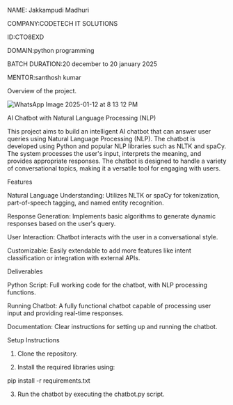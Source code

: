 NAME: Jakkampudi Madhuri

COMPANY:CODETECH IT SOLUTIONS

ID:CTO8EXD

DOMAIN:python programming

BATCH DURATION:20 december to 20 january 2025

MENTOR:santhosh kumar

Overview of the project. 





![WhatsApp Image 2025-01-12 at 8 13 12 PM](https://github.com/user-attachments/assets/7700fb7b-eddd-4b66-850a-ab4cc377d004)






AI Chatbot with Natural Language Processing (NLP)



This project aims to build an intelligent AI chatbot that can answer user queries using Natural Language Processing (NLP). The chatbot is developed using Python and popular NLP libraries such as NLTK and spaCy. The system processes the user's input, interprets the meaning, and provides appropriate responses. The chatbot is designed to handle a variety of conversational topics, making it a versatile tool for engaging with users.

Features

Natural Language Understanding: Utilizes NLTK or spaCy for tokenization, part-of-speech tagging, and named entity recognition.

Response Generation: Implements basic algorithms to generate dynamic responses based on the user's query.

User Interaction: Chatbot interacts with the user in a conversational style.

Customizable: Easily extendable to add more features like intent classification or integration with external APIs.


Deliverables

Python Script: Full working code for the chatbot, with NLP processing functions.

Running Chatbot: A fully functional chatbot capable of processing user input and providing real-time responses.

Documentation: Clear instructions for setting up and running the chatbot.


Setup Instructions

1. Clone the repository.


2. Install the required libraries using:

pip install -r requirements.txt


3. Run the chatbot by executing the chatbot.py script.


